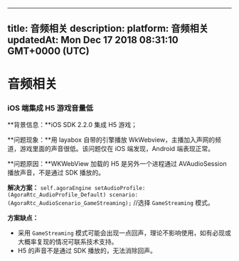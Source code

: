 
---
title: 音频相关
description: 
platform: 音频相关
updatedAt: Mon Dec 17 2018 08:31:10 GMT+0000 (UTC)
---
# 音频相关
### iOS 端集成 H5 游戏音量低

**背景信息：**iOS SDK 2.2.0 集成 H5 游戏；

**问题现象：**用 layabox 自带的引擎播放 WkWebview，主播加入声网的频道，游戏里面的声音很低。该问题仅在 iOS 端发现，Android 端表现正常。

**问题原因：**WKWebView 加载的 H5 是另外一个进程通过 AVAudioSession 播放声音，不是通过 SDK 播放的。

**解决方案：**
`self.agoraEngine setAudioProfile:(AgoraRtc_AudioProfile_Default) scenario:(AgoraRtc_AudioScenario_GameStreaming);`  //选择 `GameStreaming` 模式。

**方案缺点：**

* 采用 `GameStreaming` 模式可能会出现一点回声，理论不影响使用，如有必现或大概率复现的情况可联系技术支持。
* H5 的声音不是通过 SDK 播放的，无法消除回声。
